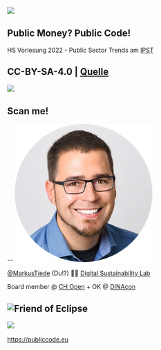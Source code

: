 ![](https://upload.wikimedia.org/wikipedia/commons/a/a2/BFH_Logo_deutsch.png)

## Public Money? Public Code!

HS Vorlesung 2022 - Public Sector Trends am [IPST](https://www.bfh.ch/de/forschung/forschungsbereiche/public-sector-transformation/)

CC-BY-SA-4.0 | [Quelle](https://github.com/digital-sustainability/open-source/blob/main/docs/slides/2022-sdg1-pmpc/content.md)
--
![](http://api.qrserver.com/v1/create-qr-code/?color=000000&bgcolor=FFFFFF&data=https%3A%2F%2Fgithub.com%2Fdigital-sustainability%2Fopen-source%2Fblob%2Fmain%2Fdocs%2Fslides%2F2022-sdg1-pmpc%2Fcontent.md&qzone=0&margin=0&size=400x400&ecc=L)

## Scan me!
--
![me](https://github.com/MarkusTiede/about/raw/main/img/me-circle.png)

[@MarkusTiede](https://twitter.com/MarkusTiede) (Du!?) 👨‍🏫 [Digital Sustainability Lab](https://www.bfh.ch/de/forschung/forschungsbereiche/digital-sustainability-lab/)

Board member @ [CH Open](https://www.ch-open.ch) + OK @ [DINAcon](https://dinacon.ch)

![Friend of Eclipse](https://www.eclipse.org/community/newsletter/imagesmisc/frendsEclipse.png "Friend of Eclipse")
---
![](https://luki.org/wp-content/uploads/2019/05/pmpc_logo_horizontal.jpg)

https://publiccode.eu